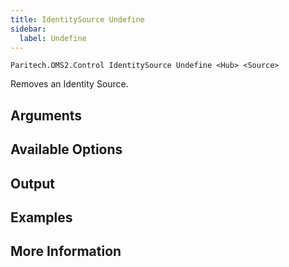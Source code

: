 ```yaml
---
title: IdentitySource Undefine
sidebar:
  label: Undefine
---
```


`Paritech.OMS2.Control IdentitySource Undefine <Hub> <Source>`

Removes an Identity Source.

## Arguments

## Available Options

## Output

## Examples

## More Information
